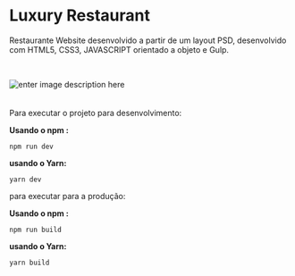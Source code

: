 # Luxury Restaurant
Restaurante Website desenvolvido a partir de um layout PSD, desenvolvido com HTML5, CSS3, JAVASCRIPT orientado a objeto e Gulp.

<br>

![enter image description here](https://lh3.googleusercontent.com/m073E2oUzrl5IYq-hD9cyGIw1EWmovp8jkmhlW-A0fNaT2t0Yz-j2TNFznzx6dqTgV36r44E7XuvVukGLbZGE24yKLvaWgazGIq0nXsaDRLGk_VsDTLfIaoRHF9P48MekT8PKhtDLi0OOLmpTcanfbD_ngrHfLh5gq_XXe-BnXY44k4oThhSdH7d-GVbfJRI1dbHbyPqUGECquDHsKA0aoM0yCmlLh5fFwv6yQBWdTdgLeGHblllJKAEISuDa4E0Oe9vpRPfdKN3CkEsMSRUCjMbw38wOn0XxGhuCFaYaICBq3lfr_f2mHIILFDUWDl0252gchyK_U8JUQsYm5E6vIere8oMaBTkiUobJSzg3gcCV1p19yRQnT6WJnuatYayv31YuJDWYDvgUB1RI04zw_4BtwHTNcjV1B4DKRNTwMfnfQal58i93Eh2lqqrIcW0_811vw3fcNfZMolHSjmw-RR0WCDa0WB3S5u6E5e7HibDvaEc-TvmWnfrER2P_KirgTCkEtzeEm3TiU1cEhx8YjtGefsLz4283metxLLYm9ZameQU7HLyUE1urePU2ISHqdS7OeQwdOlSPKgachfRGjSY2Z_IFbDyM9jXge_u_sb638L-SAZywXICgUT27fXssM0GOLRqs-6VhOSBndZSyoZMStxgTxTlfoVBNo0VQSxyMkMCvdwKu8lve-99=w700-h460-no?authuser=0)
<br>
<br>
<br>
Para executar o projeto para desenvolvimento:

**Usando o npm :**

    npm run dev
 
**usando o Yarn:** 

    yarn dev

para executar para a produção:

**Usando o npm :**

    npm run build
 
**usando o Yarn:** 

    yarn build
